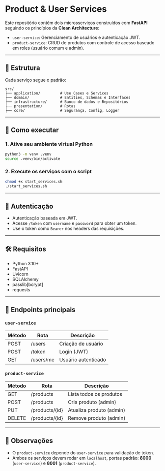 
# Product & User Services

Este repositório contém dois microsserviços construídos com **FastAPI** seguindo os princípios da **Clean Architecture**:

- `user-service`: Gerenciamento de usuários e autenticação JWT.
- `product-service`: CRUD de produtos com controle de acesso baseado em roles (usuário comum e admin).

---

## 🧱 Estrutura

Cada serviço segue o padrão:

```
src/
├── application/         # Use Cases e Services
├── domain/              # Entities, Schemas e Interfaces
├── infrastructure/      # Banco de dados e Repositórios
├── presentation/        # Rotas
├── core/                # Segurança, Config, Logger
```

---

## 🚀 Como executar

### 1. Ative seu ambiente virtual Python

```bash
python3 -m venv .venv
source .venv/bin/activate
```

### 2. Execute os serviços com o script

```bash
chmod +x start_services.sh
./start_services.sh
```

---

## 🔐 Autenticação

- Autenticação baseada em JWT.
- Acesse `/token` com `username` e `password` para obter um token.
- Use o token como `Bearer` nos headers das requisições.

---

## 🛠️ Requisitos

- Python 3.10+
- FastAPI
- Uvicorn
- SQLAlchemy
- passlib[bcrypt]
- requests

---

## 📮 Endpoints principais

### `user-service`

| Método | Rota        | Descrição               |
|--------|-------------|--------------------------|
| POST   | /users      | Criação de usuário       |
| POST   | /token      | Login (JWT)              |
| GET    | /users/me   | Usuário autenticado      |

### `product-service`

| Método | Rota              | Descrição               |
|--------|-------------------|--------------------------|
| GET    | /products         | Lista todos os produtos |
| POST   | /products         | Cria produto (admin)     |
| PUT    | /products/{id}    | Atualiza produto (admin) |
| DELETE | /products/{id}   | Remove produto (admin)   |

---

## 📌 Observações

- O `product-service` depende do `user-service` para validação de token.
- Ambos os serviços devem rodar em `localhost`, portas padrão: **8000** (`user-service`) e **8001** (`product-service`).


